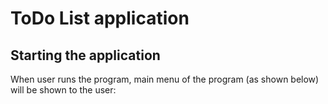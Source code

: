 # ToDo List application

## Starting the application

When user runs the program, main menu of the program (as shown below) will be shown to the user:






